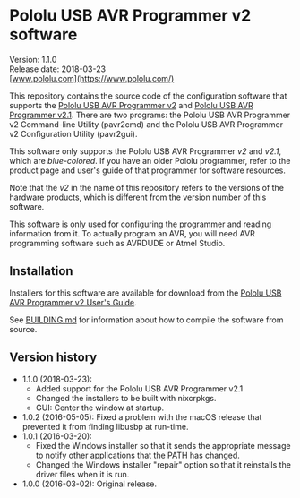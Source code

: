 # Pololu USB AVR Programmer v2 software

Version: 1.1.0<br/>
Release date: 2018-03-23<br/>
[www.pololu.com](https://www.pololu.com/)

This repository contains the source code of the configuration software that
supports the [Pololu USB AVR Programmer v2](https://www.pololu.com/product/3170)
and [Pololu USB AVR Programmer v2.1](https://www.pololu.com/product/3172).
There are two programs: the Pololu USB AVR Programmer v2 Command-line Utility
(pavr2cmd) and the Pololu USB AVR Programmer v2 Configuration Utility (pavr2gui).

This software only supports the Pololu USB AVR Programmer *v2* and *v2.1*,
which are *blue-colored*.  If you have an older Pololu programmer,
refer to the product page and user's guide of that programmer for software
resources.

Note that the *v2* in the name of this repository refers to the versions of the
hardware products, which is different from the version number of this software.

This software is only used for configuring the programmer and reading
information from it.  To actually program an AVR, you will need AVR programming
software such as AVRDUDE or Atmel Studio.

## Installation

Installers for this software are available for download from the
[Pololu USB AVR Programmer v2 User's Guide][guide].

See [BUILDING.md](BUILDING.md) for information about how to compile
the software from source.

## Version history

* 1.1.0 (2018-03-23):
    * Added support for the Pololu USB AVR Programmer v2.1
    * Changed the installers to be built with nixcrpkgs.
    * GUI: Center the window at startup.
* 1.0.2 (2016-05-05): Fixed a problem with the macOS release that prevented
  it from finding libusbp at run-time.
* 1.0.1 (2016-03-20):
    * Fixed the Windows installer so that it sends the appropriate message to
      notify other applications that the PATH has changed.
    * Changed the Windows installer "repair" option so that it reinstalls
      the driver files when it is run.
* 1.0.0 (2016-03-02): Original release.

[guide]: http://www.pololu.com/docs/0J67

